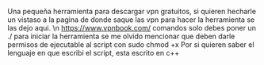 Una pequeña herramienta para descargar vpn gratuitos, si quieren hecharle
un vistaso a la pagina de donde saque las vpn para hacer la herramienta
se las dejo aqui.
\n https://www.vpnbook.com/
comandos
solo debes poner un ./<archivo>
para iniciar la herramienta
  se me olvido mencionar que deben darle permisos de ejecutable al script con sudo chmod +x <install o vpnshadow>
  Por si quieren saber el lenguaje en que escribi el script, esta escrito en c++

